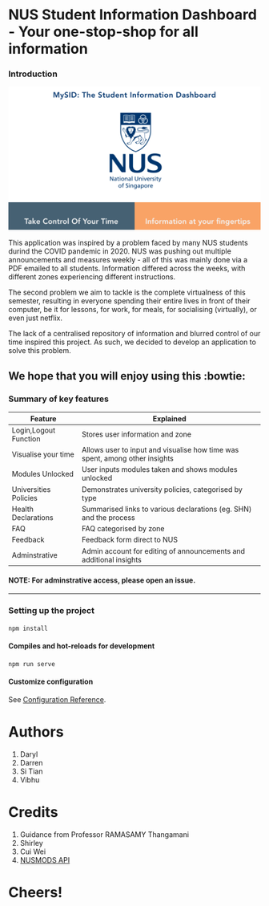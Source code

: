 # NUS Student Information Dashboard - Your one-stop-shop for all information

### Introduction

![](readme_images/frontpage.png)


This application was inspired by a problem faced by many NUS students durind the COVID pandemic in 2020. NUS was pushing out multiple announcements and measures weekly - all of this was mainly done via a PDF emailed to all students. Information differed across the weeks, with different zones experiencing different instructions. 

The second problem we aim to tackle is the complete virtualness of this semester, resulting in everyone spending their entire lives in front of their computer, be it for lessons, for work, for meals, for socialising (virtually), or even just netflix.

The lack of a centralised repository of information and blurred control of our time inspired this project. As such, we decided to develop an application to solve this problem. 

We hope that you will enjoy using this :bowtie:
---

### Summary of key features

| Feature      | Explained |
| ----------- | ----------- |
| Login,Logout Function    | Stores user information and zone       |
| Visualise your time  | Allows user to input and visualise how time was spent, among other insights        |
| Modules Unlocked      | User inputs modules taken and shows modules unlocked       |
| Universities Policies   | Demonstrates university policies, categorised by type        |
| Health Declarations      | Summarised links to various declarations (eg. SHN) and the process       |
| FAQ   | FAQ categorised by zone        |
| Feedback   | Feedback form direct to NUS        |
| Adminstrative   | Admin account for editing of announcements and additional insights        |

#### NOTE: For adminstrative access, please open an issue.

---

### Setting up the project
```
npm install
```

#### Compiles and hot-reloads for development
```
npm run serve
```

#### Customize configuration
See [Configuration Reference](https://cli.vuejs.org/config/).

# Authors
1. Daryl
2. Darren 
3. Si Tian
4. Vibhu

# Credits
1. Guidance from Professor RAMASAMY Thangamani
2. Shirley
3. Cui Wei
4. [NUSMODS API](https://api.nusmods.com/v2/)

# Cheers!
